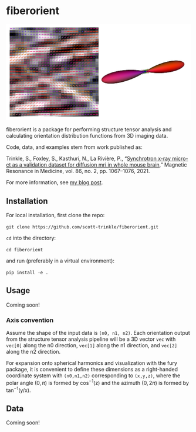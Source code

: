 # fiberorient

![](imgs/demo.png)

fiberorient is a package for performing structure tensor analysis and
calculating orientation distribution functions from 3D imaging data.

Code, data, and examples stem from work published as: 

Trinkle, S., Foxley, S., Kasthuri, N., La Rivière, P., “[Synchrotron x-ray
micro-ct as a validation dataset for diffusion mri in whole mouse
brain](https://doi.org/https://doi.org/10.1002/mrm.28776),” Magnetic Resonance
in Medicine, vol. 86, no. 2, pp. 1067–1076, 2021.

For more information, see [my blog
post](https://www.scotttrinkle.com/news/microct-paper/).

## Installation

For local installation, first clone the repo:

`git clone https://github.com/scott-trinkle/fiberorient.git`

`cd` into the directory:

`cd fiberorient`

and run (preferably in a virtual environment): 

`pip install -e .`

## Usage

Coming soon!

### Axis convention

Assume the shape of the input data is `(n0, n1, n2)`. Each orientation output from
the structure tensor analysis pipeline will be a 3D vector `vec` with `vec[0]`
along the n0 direction, `vec[1]` along the n1 direction, and `vec[2]` along the
n2 direction. 

For expansion onto spherical harmonics and visualization with the fury package,
it is convenient to define these dimensions as a right-handed coordinate system
with `(n0,n1,n2)` corresponding to `(x,y,z)`, where the polar angle $(0,\pi)$ is
formed by cos$^{-1}$(z) and the azimuth $(0,2\pi)$ is formed by tan$^{-1}$(y/x).

## Data

Coming soon!

